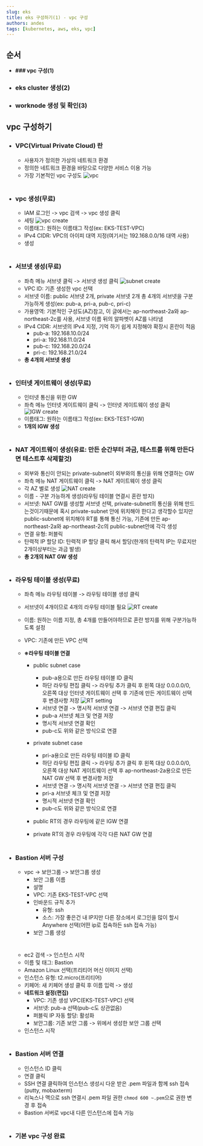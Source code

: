 ```yaml
---
slug: eks
title: eks 구성하기(1) - vpc 구성
authors: andes
tags: [kubernetes, aws, eks, vpc]
---
```


## 순서

- **### vpc 구성(1)**
- ### eks cluster 생성(2)
- ### worknode 생성 및 확인(3)

## vpc 구성하기

- ### VPC(Virtual Private Cloud) 란

  - 사용자가 정의한 가상의 네트워크 환경
  - 정의한 네트워크 환경을 바탕으로 다양한 서비스 이용 가능
  - 가장 기본적인 vpc 구성도
    ![vpc](./vpc.png)

#

- ### vpc 생성(무료)
  - IAM 로그인 -> vpc 검색 -> vpc 생성 클릭
  - 세팅
    ![vpc create](./1.png)
  - 이름태그: 원하는 이름태그 작성(ex: EKS-TEST-VPC)
  - IPv4 CIDR: VPC의 아이피 대역 지정(여기서는 192.168.0.0/16 대역 사용)
  - 생성

#

- ### 서브넷 생성(무료)

  - 좌측 메뉴 서브넷 클릭 -> 서브넷 생성 클릭
    ![subnet create](./2.png)
  - VPC ID: 기존 생성한 vpc 선택
  - 서브넷 이름: public 서브넷 2개, private 서브넷 2개 총 4개의 서브넷을 구분 가능하게 생성(ex: pub-a, pri-a, pub-c, pri-c)
  - 가용영역: 기본적인 구성도(AZ)참고, 이 글에서는 ap-northeast-2a와 ap-northeast-2c를 사용, 서브넷 이름 뒤의 알파벳이 AZ를 나타냄
  - IPv4 CIDR: 서브넷의 IPv4 지정, 기억 하기 쉽게 지정해야 확장시 혼란이 적음
    - pub-a: 192.168.10.0/24
    - pri-a: 192.168.11.0/24
    - pub-c: 192.168.20.0/24
    - pri-c: 192.168.21.0/24
  - **총 4개의 서브넷 생성**

#

- ### 인터넷 게이트웨이 생성(무료)
  - 인터넷 통신을 위한 GW
  - 좌측 메뉴 인터넷 게이트웨이 클릭 -> 인터넷 게이트웨이 생성 클릭
    ![IGW create](./3.png)
  - 이름태그: 원하는 이름태그 작성(ex: EKS-TEST-IGW)
  - **1개의 IGW 생성**

#

- ### NAT 게이트웨이 생성(유료: 만든 순간부터 과금, 테스트를 위해 만든다면 테스트후 삭제할것)

  - 외부와 통신이 안되는 private-subnet이 외부와의 통신을 위해 연결하는 GW
  - 좌측 메뉴 NAT 게이트웨이 클릭 -> NAT 게이트웨이 생성 클릭
  - 각 AZ 별로 생성
    ![NAT create](./4.png)
  - 이름 - 구분 가능하게 생성(라우팅 테이블 연결시 혼란 방지)
  - 서브넷: NAT GW를 생성할 서브넷 선택, private-subnet의 통신을 위해 만드는것이기때문에 혹시 private-subnet 안에 위치해야 한다고 생각할수 있지만 public-subnet에 위치해야 RT를 통해 통신 가능, 기존에 만든 ap-northeast-2a와 ap-northeast-2c의 public-subnet안에 각각 생성
  - 연결 유형: 퍼블릭
  - 탄력적 IP 할당 ID: 탄력적 IP 할당 클릭 해서 할당(한개의 탄력적 IP는 무료지만 2개이상부터는 과금 발생)
  - **총 2개의 NAT GW 생성**

#

- ### 라우팅 테이블 생성(무료)

  - 좌측 메뉴 라우팅 테이블 -> 라우팅 테이블 생성 클릭
  - 서브넷이 4개이므로 4개의 라우팅 테이블 필요
    ![RT create](./5.png)
  - 이름: 원하는 이름 지정, 총 4개를 만들어야하므로 혼란 방지를 위해 구분가능하도록 설정
  - VPC: 기존에 만든 VPC 선택

  - **※라우팅 테이블 연결**

    - public subnet case

      - pub-a용으로 만든 라우팅 테이블 ID 클릭
      - 하단 라우팅 편집 클릭 -> 라우팅 추가 클릭 후 왼쪽 대상 0.0.0.0/0, 오른쪽 대상 인터넷 게이트웨이 선택 후 기존에 만든 게이트웨이 선택 후 변경사항 저장
        ![RT setting](./6.png)
      - 서브넷 연결 -> 명시적 서브넷 연결 -> 서브넷 연결 편집 클릭
      - pub-a 서브넷 체크 및 연결 저장
      - 명시적 서브넷 연결 확인
      - pub-c도 위와 같은 방식으로 연결

    - private subnet case

      - pri-a용으로 만든 라우팅 테이블 ID 클릭
      - 하단 라우팅 편집 클릭 -> 라우팅 추가 클릭 후 왼쪽 대상 0.0.0.0/0, 오른쪽 대상 NAT 게이트웨이 선택 후 ap-northeast-2a용으로 만든 NAT GW 선택 후 변경사항 저장
      - 서브넷 연결 -> 명시적 서브넷 연결 -> 서브넷 연결 편집 클릭
      - pri-a 서브넷 체크 및 연결 저장
      - 명시적 서브넷 연결 확인
      - pub-c도 위와 같은 방식으로 연결

    - public RT의 경우 라우팅에 같은 IGW 연결
    - private RT의 경우 라우팅에 각각 다른 NAT GW 연결

#

- ### Bastion 서버 구성

  - vpc -> 보안그룹 -> 보안그룹 생성
    - 보안 그룹 이름
    - 설명
    - VPC: 기존 EKS-TEST-VPC 선택
    - 인바운드 규칙 추가
      - 유형: ssh
      - 소스: 가장 좋은건 내 IP지만 다른 장소에서 로그인을 많이 할시 Anywhere 선택(어떤 ip로 접속하든 ssh 접속 가능)
    - 보안 그룹 생성

  #

  - ec2 검색 -> 인스턴스 시작
  - 이름 및 태그: Bastion
  - Amazon Linux 선택(프리티어 머신 이미지 선택)
  - 인스턴스 유형: t2.micro(프리티어)
  - 키페어: 새 키페어 생성 클릭 후 이름 입력 -> 생성
  - **네트워크 설정(편집)**
    - VPC: 기존 생성 VPC(EKS-TEST-VPC) 선택
    - 서브넷: pub-a 선택(pub-c도 상관없음)
    - 퍼블릭 IP 자동 할당: 활성화
    - 보안그룹: 기존 보안 그룹 -> 위에서 생성한 보안 그룹 선택
  - 인스턴스 시작

#

- ### Bastion 서버 연결

  - 인스턴스 ID 클릭
  - 연결 클릭
  - SSH 연결 클릭하여 인스턴스 생성시 다운 받은 .pem 파일과 함께 ssh 접속(putty, mobaxterm)
  - 리눅스나 맥으로 ssh 연결시 .pem 파일 권한 `chmod 600 ~.pem`으로 권한 변경 후 접속
  - Bastion 서버로 vpc내 다른 인스턴스에 접속 가능

#

- ### 기본 vpc 구성 완료
